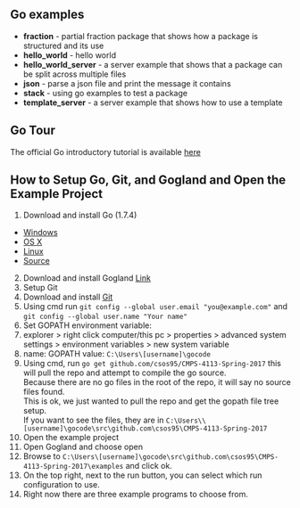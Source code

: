 ## Go examples

* **fraction** - partial fraction package that shows how a package is structured and its use
* **hello_world** - hello world
* **hello_world_server** - a server example that shows that a package can be split across multiple files
* **json** - parse a json file and print the message it contains
* **stack** - using go examples to test a package
* **template_server** - a server example that shows how to use a template

## Go Tour
The official Go introductory tutorial is available [here](https://tour.golang.org)

## How to Setup Go, Git, and Gogland and Open the Example Project

1. Download and install Go (1.7.4)
 * [Windows](https://storage.googleapis.com/golang/go1.7.4.windows-amd64.msi)
 * [OS X](https://storage.googleapis.com/golang/go1.7.4.darwin-amd64.pkg)
 * [Linux](https://storage.googleapis.com/golang/go1.7.4.linux-amd64.tar.gz)
 * [Source](https://storage.googleapis.com/golang/go1.7.4.src.tar.gz)
2. Download and install Gogland [Link](https://www.jetbrains.com/go/download)
3. Setup Git
 1. Download and install [Git](https://git-scm.com/)
 2. Using cmd run `git config --global user.email "you@example.com"` and `git config --global user.name "Your name"`
4. Set GOPATH environment variable:
 1. explorer > right click computer/this pc > properties > advanced system settings > environment variables > new system variable
 2. name: GOPATH value: `C:\Users\[username]\gocode`
5. Using cmd, run `go get github.com/csos95/CMPS-4113-Spring-2017` this will pull the repo and attempt to compile the go source.  
Because there are no go files in the root of the repo, it will say no source files found.  
This is ok, we just wanted to pull the repo and get the gopath file tree setup.  
If you want to see the files, they are in `C:\Users\\[username]\gocode\src\github.com\csos95\CMPS-4113-Spring-2017`
6. Open the example project
 1. Open Gogland and choose open
 2. Browse to `C:\Users\[username]\gocode\src\github.com\csos95\CMPS-4113-Spring-2017\examples` and click ok.
 3. On the top right, next to the run button, you can select which run configuration to use.
 4. Right now there are three example programs to choose from.
